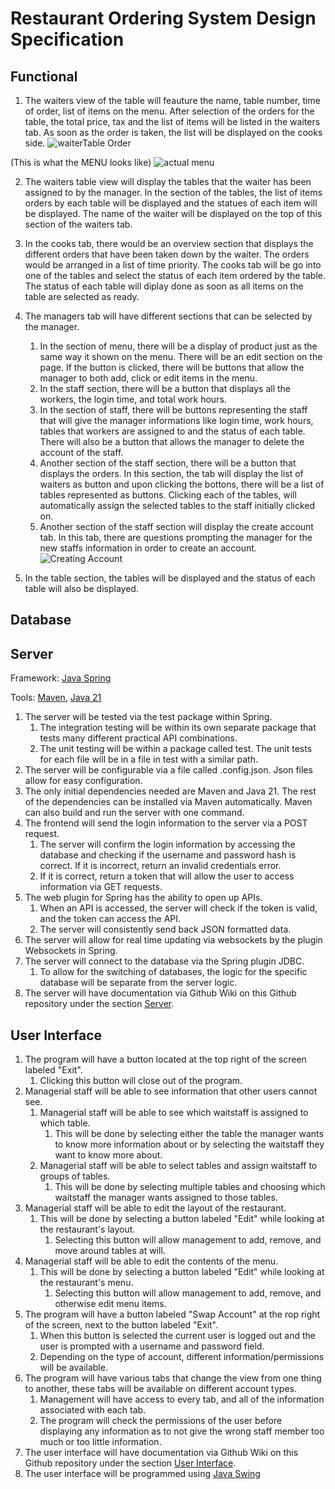 # Restaurant Ordering System Design Specification

## Functional
1. The waiters view of the table will feauture the name, table number, time of order, list of items on the menu. After selection of the orders for the table, the total price, tax and the list of items will be listed in the waiters tab. As soon as the order is taken, the list will be displayed on the cooks side.
![waiterTable Order](https://github.com/CEG4110-Team-Jacob/Project/assets/102489053/a694c4ea-582d-48a7-afda-0c62638cae83)


(This is what the MENU looks like)
![actual menu](https://github.com/CEG4110-Team-Jacob/Project/assets/102489053/e4a91526-194a-44d9-89ef-c49b6cccc016)


2. The waiters table view will display the tables that the waiter has been assigned to by the manager. In the section of the tables, the list of items orders by each table will be displayed and the statues of each item will be displayed. The name of the waiter will be displayed on the top of this section of the waiters tab.
3. In the cooks tab, there would be an overview section that displays the different orders that have been taken down by the waiter. The orders would be arranged in a list of time priority. The cooks tab will be go into one of the tables and select the status of each item ordered by the table. The status of each table will diplay done as soon as all items on the table are selected as ready.
4. The managers tab will have different sections that can be selected by the manager.
   1. In the section of menu, there will be a display of product just as the same way it shown on the menu. There will be an edit section on the page. If the button is clicked, there will be buttons that allow the manager to both add, click or edit items in the menu.
   2. In the staff section, there will be a button that displays all the workers, the login time, and total work hours.
   3. In the section of staff, there will be buttons representing the staff that will give the manager informations like login time, work hours, tables that workers are assigned to and the status of each table. There will also be a button that allows the manager to delete the account of the staff.
   4.  Another section of the staff section, there will be a button that displays the orders. In this section, the tab will display the list of waiters as button and upon clicking the bottons, there will be a list of tables represented as buttons. Clicking each of the tables, will automatically assign the selected tables to the staff initially clicked on.
   5.   Another section of the staff section will display the create account tab. In this tab, there are questions prompting the manager for the new staffs information in order to create an account.
![Creating Account](https://github.com/CEG4110-Team-Jacob/Project/assets/102489053/4ba1fcb4-f8bf-4820-8ff0-c6a9696bcd2f)


5. In the table section, the tables will be displayed and the status of each table will also be displayed. 

## Database

## Server

Framework: [Java Spring](https://spring.io/)

Tools: [Maven](https://maven.apache.org/), [Java 21](https://www.oracle.com/java/technologies/javase/jdk21-archive-downloads.html)

1. The server will be tested via the test package within Spring.
   1. The integration testing will be within its own separate package that tests many different practical API combinations.
   2. The unit testing will be within a package called test. The unit tests for each file will be in a file in test with a similar path.
2. The server will be configurable via a file called .config.json. Json files allow for easy configuration.
3. The only initial dependencies needed are Maven and Java 21. The rest of the dependencies can be installed via Maven automatically. Maven can also build and run the server with one command.
4. The frontend will send the login information to the server via a POST request.  
   1. The server will confirm the login information by accessing the database and checking if the username and password hash is correct.  If it is incorrect, return an invalid credentials error.
   2. If it is correct, return a token that will allow the user to access information via GET requests.
5. The web plugin for Spring has the ability to open up APIs.
   1. When an API is accessed, the server will check if the token is valid, and the token can access the API.
   2. The server will consistently send back JSON formatted data.
6. The server will allow for real time updating via websockets by the plugin Websockets in Spring.
7. The server will connect to the database via the Spring plugin JDBC.
   1. To allow for the switching of databases, the logic for the specific database will be separate from the server logic. 
9. The server will have documentation via Github Wiki on this Github repository under the section [Server](https://github.com/CEG4110-Team-Jacob/Project/wiki/Server).  

## User Interface
1. The program will have a button located at the top right of the screen labeled "Exit".
   1. Clicking this button will close out of the program.
2. Managerial staff will be able to see information that other users cannot see.
   1. Managerial staff will be able to see which waitstaff is assigned to which table.
      1. This will be done by selecting either the table the manager wants to know more information about or by selecting the waitstaff they want to know more about.
   2. Managerial staff will be able to select tables and assign waitstaff to groups of tables.
      1. This will be done by selecting multiple tables and choosing which waitstaff the manager wants assigned to those tables.
3. Managerial staff will be able to edit the layout of the restaurant.
   1. This will be done by selecting a button labeled "Edit" while looking at the restaurant's layout.
      1. Selecting this button will allow management to add, remove, and move around tables at will.
4. Managerial staff will be able to edit the contents of the menu.
   1. This will be done by selecting a button labeled "Edit" while looking at the restaurant's menu.
      1. Selecting this button will allow management to add, remove, and otherwise edit menu items.
5. The program will have a button labeled "Swap Account" at the rop right of the screen, next to the button labeled "Exit".
   1. When this button is selected the current user is logged out and the user is prompted with a username and password field.
   2. Depending on the type of account, different information/permissions will be available.
6. The program will have various tabs that change the view from one thing to another, these tabs will be available on different account types.
   1. Management will have access to every tab, and all of the information associated with each tab.
   2. The program will check the permissions of the user before displaying any information as to not give the wrong staff member too much or too little information.
7. The user interface will have documentation via Github Wiki on this Github repository under the section [User Interface](https://github.com/CEG4110-Team-Jacob/Project/wiki/User-Interface).
8. The user interface will be programmed using [Java Swing](https://docs.oracle.com/javase/tutorial/uiswing/)
